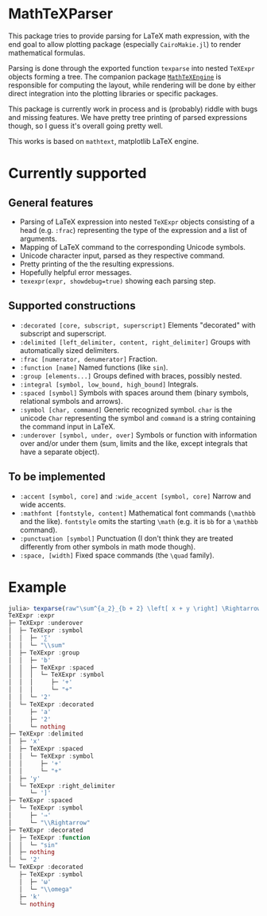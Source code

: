 # MathTeXParser

This package tries to provide parsing for LaTeX math expression, with the end goal to allow plotting package (especially `CairoMakie.jl`) to render mathematical formulas.

Parsing is done through the exported function `texparse` into nested `TeXExpr` objects forming a tree. The companion package [`MathTeXEngine`](https://github.com/Kolaru/MathTeXEngine.jl) is responsible for computing the layout, while rendering will be done by either direct integration into the plotting libraries or specific packages.

This package is currently work in process and is (probably) riddle with bugs and missing features. We have pretty tree printing of parsed expressions though, so I guess it's overall going pretty well.

This works is based on `mathtext`, matplotlib LaTeX engine.

# Currently supported
## General features
- Parsing of LaTeX expression into nested `TeXExpr` objects consisting of a head (e.g. `:frac`) representing the type of the expression and a list of arguments.
- Mapping of LaTeX command to the corresponding Unicode symbols.
- Unicode character input, parsed as they respective command.
- Pretty printing of the the resulting expressions.
- Hopefully helpful error messages.
- `texexpr(expr, showdebug=true)` showing each parsing step.

## Supported constructions
- `:decorated [core, subscript, superscript]` Elements "decorated" with subscript and superscript.
- `:delimited [left_delimiter, content, right_delimiter]` Groups with automatically sized delimiters.
- `:frac [numerator, denumerator]` Fraction.
- `:function [name]` Named functions (like `sin`).
- `:group [elements...]` Groups defined with braces, possibly nested.
- `:integral [symbol, low_bound, high_bound]` Integrals.
- `:spaced [symbol]` Symbols with spaces around them (binary symbols, relational symbols and arrows).
- `:symbol [char, command]` Generic recognized symbol. `char` is the unicode `Char` representing the symbol and `command` is a string containing the command input in LaTeX.
- `:underover [symbol, under, over]` Symbols or function with information over and/or under them (sum, limits and the like, except integrals that have a separate object).

## To be implemented
- `:accent [symbol, core]` and `:wide_accent [symbol, core]` Narrow and wide accents.
- `:mathfont [fontstyle, content]` Mathematical font commands (`\mathbb` and the like). `fontstyle` omits the starting `\math` (e.g. it is `bb` for a `\mathbb` command).
- `:punctuation [symbol]` Punctuation (I don't think they are treated differently from other symbols in math mode though).
- `:space, [width]` Fixed space commands (the `\quad` family).


# Example

```julia
julia> texparse(raw"\sum^{a_2}_{b + 2} \left[ x + y \right] \Rightarrow \sin^2 ω_k")
TeXExpr :expr
├─ TeXExpr :underover   
│  ├─ TeXExpr :symbol   
│  │  ├─ '∑'
│  │  └─ "\\sum"        
│  ├─ TeXExpr :group    
│  │  ├─ 'b'
│  │  ├─ TeXExpr :spaced
│  │  │  └─ TeXExpr :symbol
│  │  │     ├─ '+'
│  │  │     └─ "+"
│  │  └─ '2'
│  └─ TeXExpr :decorated   
│     ├─ 'a'
│     ├─ '2'
│     └─ nothing
├─ TeXExpr :delimited      
│  ├─ 'x'
│  ├─ TeXExpr :spaced
│  │  └─ TeXExpr :symbol
│  │     ├─ '+'
│  │     └─ "+"
│  ├─ 'y'
│  └─ TeXExpr :right_delimiter
│     └─ ']'
├─ TeXExpr :spaced
│  └─ TeXExpr :symbol
│     ├─ '⇒'
│     └─ "\\Rightarrow"
├─ TeXExpr :decorated
│  ├─ TeXExpr :function
│  │  └─ "sin"
│  ├─ nothing
│  └─ '2'
└─ TeXExpr :decorated
   ├─ TeXExpr :symbol
   │  ├─ 'ω'
   │  └─ "\\omega"
   ├─ 'k'
   └─ nothing
```